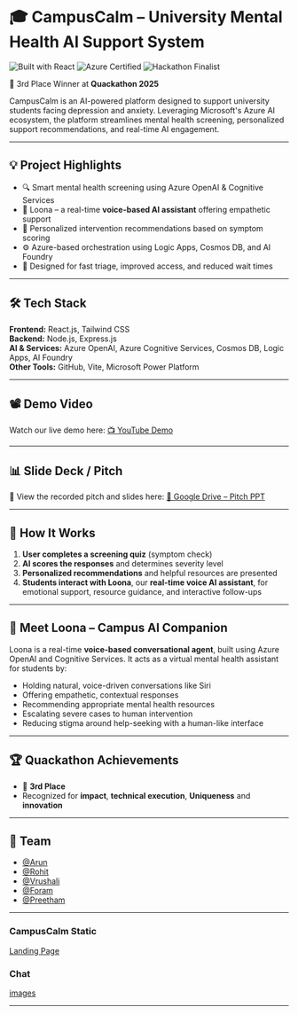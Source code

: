 # 🎓 CampusCalm – University Mental Health AI Support System

![Built with React](https://img.shields.io/badge/Built%20with-React-blue?logo=react)
![Azure Certified](https://img.shields.io/badge/Microsoft%20Azure-Certified-blue?logo=microsoftazure)
![Hackathon Finalist](https://img.shields.io/badge/Quackathon-3rd%20Place-brightgreen)

🚀 3rd Place Winner at **Quackathon 2025**

CampusCalm is an AI-powered platform designed to support university students facing depression and anxiety. Leveraging Microsoft's Azure AI ecosystem, the platform streamlines mental health screening, personalized support recommendations, and real-time AI engagement.

---

## 💡 Project Highlights

- 🔍 Smart mental health screening using Azure OpenAI & Cognitive Services  
- 🤖 Loona – a real-time **voice-based AI assistant** offering empathetic support 
- 🧠 Personalized intervention recommendations based on symptom scoring  
- ⚙️ Azure-based orchestration using Logic Apps, Cosmos DB, and AI Foundry  
- 🎯 Designed for fast triage, improved access, and reduced wait times  

---

## 🛠️ Tech Stack

**Frontend:** React.js, Tailwind CSS  
**Backend:** Node.js, Express.js  
**AI & Services:** Azure OpenAI, Azure Cognitive Services, Cosmos DB, Logic Apps, AI Foundry  
**Other Tools:** GitHub, Vite, Microsoft Power Platform

---

## 📽️ Demo Video

Watch our live demo here: [📺 YouTube Demo](https://www.youtube.com/watch?v=cgOecucQg98)

---

## 📊 Slide Deck / Pitch

📂 View the recorded pitch and slides here: [📁 Google Drive – Pitch PPT](https://drive.google.com/drive/folders/13fmKF_0tIGwCYWcN4opKI6RfUgGA_z-1?usp=sharing)

---


## 🧠 How It Works

1. **User completes a screening quiz** (symptom check)  
2. **AI scores the responses** and determines severity level  
3. **Personalized recommendations** and helpful resources are presented  
4. **Students interact with Loona**, our **real-time voice AI assistant**, for emotional support, resource guidance, and interactive follow-ups

---

## 🐰 Meet Loona – Campus AI Companion

Loona is a real-time **voice-based conversational agent**, built using Azure OpenAI and Cognitive Services. It acts as a virtual mental health assistant for students by:

- Holding natural, voice-driven conversations like Siri  
- Offering empathetic, contextual responses  
- Recommending appropriate mental health resources  
- Escalating severe cases to human intervention  
- Reducing stigma around help-seeking with a human-like interface  

---

## 🏆 Quackathon Achievements

- 🥉 **3rd Place** 
- Recognized for **impact**, **technical execution**, **Uniqueness** and **innovation**

---

## 🙌 Team
- [@Arun](https://github.com/kashyaparun25)
- [@Rohit](https://github.com/RohitTiwari1206)
- [@Vrushali](https://github.com/Vrushali1007)
- [@Foram](https://github.com/Forampanchal1999)
- [@Preetham](https://github.com/saipreetham589)  

---

### CampusCalm Static  
[Landing Page](https://quackathonclient.z20.web.core.windows.net/)

### Chat  
[images](./images)

---
